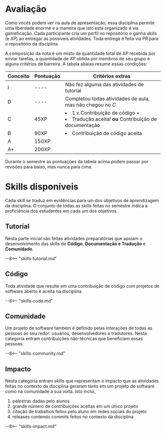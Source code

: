 # Avaliação

Como vocês podem ver na aula de apresentação, essa disciplina permite uma liberdade enorme e a maneira que isto está organizado é via gameficação. Cada participante cria um perfil no repositório e ganha skills (e *XP*) ao entregar as possíveis atividades. Toda entrega é feita via PR para o repositório da disciplina.

A composição da nota é um misto da quantidade total de *XP* recebida por enviar tarefas, a quantidade de *XP* obtida por membros de seu grupo e alguns critérios de barreira. A tabela abaixo resume essas condições:

Conceito | Pontuação            | Critérios extras
-------- | -------------------- | ------------------------------------------
I        | ----                 | Não fez alguma das atividades de tutorial
D        | ----                 | Completou todas atividades de aula, mas não chegou no *C*
C        | 45XP                 | <li>1 x Contribuição de código + </li><li>Tradução aceita! <b>ou</b> Contribuição de documentação</li>
B        | 90XP                 | <li>Contribuição de código aceita </li>
A        | 150XP                | 
A+       | 200XP                |

Durante o semestre as pontuações da tabela acima podem passar por revisões para baixo, mas nunca para cima. 

# Skills disponíveis

Cada skill se traduz em evidências para um dos objetivos de aprendizagem da disciplina. O conjunto de todas as skills feitas no semestre indica a proficiência dos estudantes em cada um dos objetivos. 

## Tutorial

Nesta parte inicial são feitas atividades preparatórias que apoiam o desenvolvimento das skills de **Código**, **Documentação e Tradução** e **Comunidade**.

--8<-- "skills-tutorial.md"

## Código

Toda atividade que resulte em uma contribuição de código com projetos de software aberto é aceita na disciplina.  

--8<-- "skills-code.md"

## Comunidade

Um projeto de software também é definido pelas interações de todas as pessoas ao seu redor: usuários, desenvolvedores e tradutores. Nesta categoria entram contribuições não-técnicas que beneficiam essas pessoas.

--8<-- "skills-community.md"


## Impacto

Nesta categoria entram skills que representam o impacto que as atividades feitas no contexto da disciplina geraram tanto em um projeto de software como na comunidade a sua volta. Isto inclui, 

1. palestras dadas pelo alunos
1. grande número de contribuições aceitas em um único projeto
1. citação de trabalhos feitos pelo aluno em redes sociais do projeto
1. releases contendo commits feitos no contexto da disciplina

--8<-- "skills-impact.md"
